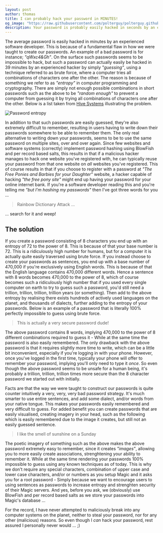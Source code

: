 ```yaml
---
layout: post
author: thomas
title: I can probably hack your password in MINUTES!
og_image: "https://raw.githubusercontent.com/polterguy/polterguy.github.io/master/images/blogs/password-entropy.jpg"
description: Your password is probably easily hacked in seconds by an experienced hacker, here's why, and what you can do to avoid it.
---
```


The average password is easily hacked in minutes by an experienced software developer. This is because of a fundamental flaw in how we were taught to create our passwords. An example of a bad password is for instance; _"qWxc4&Gh"_. On the surface such passwords seems to be impossible to hack, but such a password can actually easily be hacked in 39 minutes by an experienced hacker by simply _"guessing"_, using a technique referred to as brute force, where a computer tries all combinations of characters one after the other. The reason is because of something we refer to as _"entropy"_ in computer programming and cryptography. There are simply not enough possible combinations in short passwords such as the above to be _"random enough"_ to prevent a computer from guessing it by trying all combinations of characters one after the other. Below is a list taken from [Hive Systems](https://www.hivesystems.io/) illustrating the problem.

![Password entropy](https://raw.githubusercontent.com/polterguy/polterguy.github.io/master/images/blogs/password-entropy.jpg)

In addition to that such passwords are easily guessed, they're also extremely difficult to remember, resulting in users having to write down their passwords somewhere to be able to remember them. The only real alternative to writing down your passwords, seems to be to use the same password on multiple sites, over and over again. Since few websites and software systems (correctly) implement password hashing using BlowFish and per record based salts, this results in that if a malicious hacker manages to hack one website you've registered with, he can typically reuse your password from that one website on _all_ websites you've registered. This of course results in that if you choose to register with a password at _"The Free Ponies and Barbies for your Daughter"_ website, a hacker capable of hacking _"the free pony site"_ might end up having your password for your online internet bank. If you're a software developer reading this and you're telling me _"but I'm hashing my passwords"_ then I've got three words for you ...

> Rainbow Dictionary Attack ...

... search for it and weep!

## The solution

If you create a password consisting of 8 characters you end up with an entropy of 72 to the power of 8. This is because of that your base number is 72. This is a ridiculously high number for humans, but for a computer it is actually quite easily traversed using brute force. If you instead choose to create your passwords as sentences, you end up with a base number of 470,000 if you're exclusively using English words. This is because of that the English language contains 470,000 different words. Hence a sentence with 8 words becomes 470,000 to the power of 8, which of course becomes such a ridiculously high number that if you used every single computer on earth to try to guess such a password, you'd still need a trillion, trillion, trillion, trillion years (or something). Then add to the above entropy by realising there exists hundreds of actively used languages on the planet, and thousands of dialects, further adding to the entropy of your passwords. Below is an example of a password that is literally 100% perfectly impossible to guess using brute force.

> This is actually a very secure password dude!

The above password contains 8 words, implying 470,000 to the power of 8 different combinations required to guess it - While at the same time the password is also easily remembered. The only drawback with the above password is that it requires slightly more time to write, which can be a little bit inconvenient, especially if you're logging in with your phone. However, once you've logged in the first time, typically your phone will offer to remember your password, implying you'll only need to type it _once_. So even though the above password seems to be unsafe for a human being, it's probably a trillion, trillion, trillion times more secure than the 8 character password we started out with initially.

Facts are that the way we were taught to construct our passwords is quite counter intuitively a very, very, very bad password strategy. It's much smarter to use entire sentences, and add some dialect, and/or words from your native tongue. This makes your passwords easily remembered and very difficult to guess. For added benefit you can create passwords that are easily visualised, creating imagery in your head, such as the following which is easily remembered due to the image it creates, but still not an easily guessed sentence.

> I like the smell of sunshine on a Sunday

The poetic imagery of something such as the above makes the above password extremely easy to remember, since it creates _"images"_, allowing you to more easily create associations, strenghtening your ability to remember it. While at the same time rendering your passwords 100% impossible to guess using any known techniques as of today. This is why we don't require any special characters, combination of upper case and lower case characters, and/or or numbers as you setup Magic and it asks you for a root password - Simply because we want to encourage users to using sentences as passwords to increase entropy and strenghten security of their Magic servers. And yes, before you ask, we (obviously) use BlowFish and per record based salts as we store your passwords into Magic's database ...

For the record, I have never attempted to maliciously break into any computer systems on the planet, neither to steal your password, nor for any other (malicious) reasons. So even though I _can_ hack your password, rest assured I personally never would ... ;)
